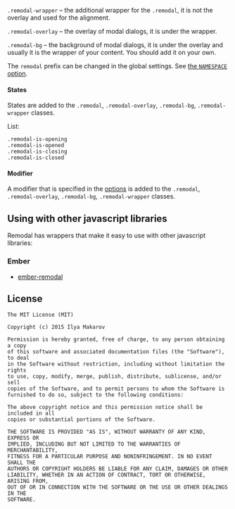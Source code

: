 
`.remodal-wrapper` – the additional wrapper for the `.remodal`, it is not the overlay and used for the alignment.

`.remodal-overlay` – the overlay of modal dialogs, it is under the wrapper.

`.remodal-bg` – the background of modal dialogs, it is under the overlay and usually it is the wrapper of your content. You should add it on your own.

The `remodal` prefix can be changed in the global settings. See [the `NAMESPACE` option](#namespace).

#### States

States are added to the `.remodal`, `.remodal-overlay`, `.remodal-bg`, `.remodal-wrapper` classes.

List:
```
.remodal-is-opening
.remodal-is-opened
.remodal-is-closing
.remodal-is-closed
```

#### Modifier

A modifier that is specified in the [options](#options) is added to the `.remodal`, `.remodal-overlay`, `.remodal-bg`, `.remodal-wrapper` classes.

## Using with other javascript libraries

Remodal has wrappers that make it easy to use with other javascript libraries:

### Ember

* [ember-remodal](https://github.com/sethbrasile/ember-remodal)

## License

```
The MIT License (MIT)

Copyright (c) 2015 Ilya Makarov

Permission is hereby granted, free of charge, to any person obtaining a copy
of this software and associated documentation files (the "Software"), to deal
in the Software without restriction, including without limitation the rights
to use, copy, modify, merge, publish, distribute, sublicense, and/or sell
copies of the Software, and to permit persons to whom the Software is
furnished to do so, subject to the following conditions:

The above copyright notice and this permission notice shall be included in all
copies or substantial portions of the Software.

THE SOFTWARE IS PROVIDED "AS IS", WITHOUT WARRANTY OF ANY KIND, EXPRESS OR
IMPLIED, INCLUDING BUT NOT LIMITED TO THE WARRANTIES OF MERCHANTABILITY,
FITNESS FOR A PARTICULAR PURPOSE AND NONINFRINGEMENT. IN NO EVENT SHALL THE
AUTHORS OR COPYRIGHT HOLDERS BE LIABLE FOR ANY CLAIM, DAMAGES OR OTHER
LIABILITY, WHETHER IN AN ACTION OF CONTRACT, TORT OR OTHERWISE, ARISING FROM,
OUT OF OR IN CONNECTION WITH THE SOFTWARE OR THE USE OR OTHER DEALINGS IN THE
SOFTWARE.
```